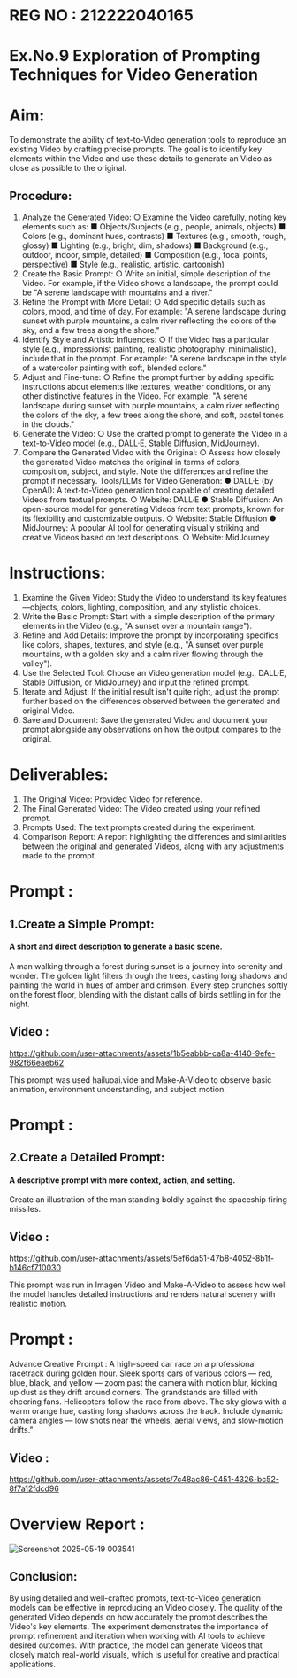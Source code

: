 
# REG NO : 212222040165
# Ex.No.9 Exploration of Prompting Techniques for Video Generation

# Aim:
To demonstrate the ability of text-to-Video generation tools to reproduce an existing Video by crafting precise prompts. The goal is to identify key elements within the Video and use these details to generate an Video as close as possible to the original.
## Procedure:
1.	Analyze the Generated Video:
○	Examine the Video carefully, noting key elements such as:
■	Objects/Subjects (e.g., people, animals, objects)
■	Colors (e.g., dominant hues, contrasts)
■	Textures (e.g., smooth, rough, glossy)
■	Lighting (e.g., bright, dim, shadows)
■	Background (e.g., outdoor, indoor, simple, detailed)
■	Composition (e.g., focal points, perspective)
■	Style (e.g., realistic, artistic, cartoonish)
2.	Create the Basic Prompt:
○	Write an initial, simple description of the Video. For example, if the Video shows a landscape, the prompt could be "A serene landscape with mountains and a river."
3.	Refine the Prompt with More Detail:
○	Add specific details such as colors, mood, and time of day. For example: "A serene landscape during sunset with purple mountains, a calm river reflecting the colors of the sky, and a few trees along the shore."
4.	Identify Style and Artistic Influences:
○	If the Video has a particular style (e.g., impressionist painting, realistic photography, minimalistic), include that in the prompt. For example: "A serene landscape in the style of a watercolor painting with soft, blended colors."
5.	Adjust and Fine-tune:
○	Refine the prompt further by adding specific instructions about elements like textures, weather conditions, or any other distinctive features in the Video. For example: "A serene landscape during sunset with purple mountains, a calm river reflecting the colors of the sky, a few trees along the shore, and soft, pastel tones in the clouds."
6.	Generate the Video:
○	Use the crafted prompt to generate the Video in a text-to-Video model (e.g., DALL·E, Stable Diffusion, MidJourney).
7.	Compare the Generated Video with the Original:
○	Assess how closely the generated Video matches the original in terms of colors, composition, subject, and style. Note the differences and refine the prompt if necessary.
Tools/LLMs for Video Generation:
●	DALL·E (by OpenAI): A text-to-Video generation tool capable of creating detailed Videos from textual prompts.
○	Website: DALL·E
●	Stable Diffusion: An open-source model for generating Videos from text prompts, known for its flexibility and customizable outputs.
○	Website: Stable Diffusion
●	MidJourney: A popular AI tool for generating visually striking and creative Videos based on text descriptions.
○	Website: MidJourney

# Instructions:
1.	Examine the Given Video: Study the Video to understand its key features—objects, colors, lighting, composition, and any stylistic choices.
2.	Write the Basic Prompt: Start with a simple description of the primary elements in the Video (e.g., "A sunset over a mountain range").
3.	Refine and Add Details: Improve the prompt by incorporating specifics like colors, shapes, textures, and style (e.g., "A sunset over purple mountains, with a golden sky and a calm river flowing through the valley").
4.	Use the Selected Tool: Choose an Video generation model (e.g., DALL·E, Stable Diffusion, or MidJourney) and input the refined prompt.
5.	Iterate and Adjust: If the initial result isn't quite right, adjust the prompt further based on the differences observed between the generated and original Video.
6.	Save and Document: Save the generated Video and document your prompt alongside any observations on how the output compares to the original.

# Deliverables:
1.	The Original Video: Provided Video for reference.
2.	The Final Generated Video: The Video created using your refined prompt.
3.	Prompts Used: The text prompts created during the experiment.
4.	Comparison Report: A report highlighting the differences and similarities between the original and generated Videos, along with any adjustments made to the prompt.

# Prompt :
## 1.Create a Simple Prompt:
#### A short and direct description to generate a basic scene.

A man walking through a forest during sunset is a journey into serenity and wonder. The golden light filters through the trees, casting long shadows and painting the world in hues of amber and crimson. Every step crunches softly on the forest floor, blending with the distant calls of birds settling in for the night.

## Video :



https://github.com/user-attachments/assets/1b5eabbb-ca8a-4140-9efe-982f66eaeb62



This prompt was used  hailuoai.vide and Make-A-Video to observe basic animation, environment understanding, and subject motion.
# Prompt :
## 2.Create a Detailed Prompt:
#### A descriptive prompt with more context, action, and setting.

Create an illustration of the man standing boldly against the spaceship firing missiles.

## Video :

https://github.com/user-attachments/assets/5ef6da51-47b8-4052-8b1f-b146cf710030


This prompt was run in Imagen Video and Make-A-Video to assess how well the model handles detailed instructions and renders natural scenery with realistic motion.


# Prompt : 
Advance Creative Prompt :
A high-speed car race on a professional racetrack during golden hour. Sleek sports cars of various colors — red, blue, black, and yellow — zoom past the camera with motion blur, kicking up dust as they drift around corners. The grandstands are filled with cheering fans. Helicopters follow the race from above. The sky glows with a warm orange hue, casting long shadows across the track. Include dynamic camera angles — low shots near the wheels, aerial views, and slow-motion drifts."
## Video :


https://github.com/user-attachments/assets/7c48ac86-0451-4326-bc52-8f7a12fdcd96

# Overview Report :
![Screenshot 2025-05-19 003541](https://github.com/user-attachments/assets/235ceefb-2bb7-4341-b9f3-5a84adfe39ac)



## Conclusion:
By using detailed and well-crafted prompts, text-to-Video generation models can be effective in reproducing an Video closely. The quality of the generated Video depends on how accurately the prompt describes the Video's key elements. The experiment demonstrates the importance of prompt refinement and iteration when working with AI tools to achieve desired outcomes. With practice, the model can generate Videos that closely match real-world visuals, which is useful for creative and practical applications.
